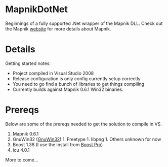 # MapnikDotNet #

Beginnings of a fully supported .Net wrapper of the Mapnik DLL.  Check out the Mapnik [website](http://mapnik.org) for more details about Mapnik.


# Details #

Getting started notes:
  * Project compiled in Visual Studio 2008
  * Release configuration is only config currently setup correctly
  * You need to go find a bunch of libraries to get things compiling
  * Currently builds against Mapnik 0.6.1 Win32 binaries.



# Prereqs #
Below are some of the prereqs needed to get the solution to compile in VS.

  1. Mapnik 0.6.1
  1. GnuWin32 ([GnuWin32](http://gnuwin32.sourceforge.net))
    1. Freetype
    1. libpng
    1. Others unknown for now
  1. Boost 1.38 (I use the install from [Boost Pro](http://www.boostpro.com/))
  1. icu 4.0.1



More to come...